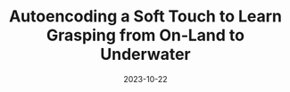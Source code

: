---
title: "Autoencoding a Soft Touch to Learn Grasping from On‐Land to Underwater"
collection: publications
permalink: /publication/guo2023autoencoding
date: 2023-10-22
#venue: 'Political Science Research and Methods'
paperurl: '/files/pdf/publication/guo2023autoencoding.pdf'
link: 'https://onlinelibrary.wiley.com/doi/full/10.1002/aisy.202300382'
#code: 'https://doi.org/10.7910/DVN/VUY8UI'
github: 'https://github.com/bionicdl-sustech/AmphibiousSoftFinger'
citation: '<b><i>Ning Guo</i></b>, Xudong Han, Xiaobo Liu, Shuqiao Zhong, Zhiyuan Zhou, Jian Lin, J.S Dai, Fang Wan* and Chaoyang Song*. &quot;Autoencoding a Soft Touch to Learn Grasping from On‐Land to Underwater.&quot; <i>in Advanced Intelligent Systems, 2024</i> doi:10.1002/aisy.202300382'
---